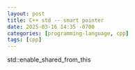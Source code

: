 ```yaml
---
layout: post
title: C++ std -- smart pointer
date: 2025-03-16 14:35 -0700
categories: [programming-language, cpp]
tags: [cpp]
---
```


std::enable_shared_from_this
